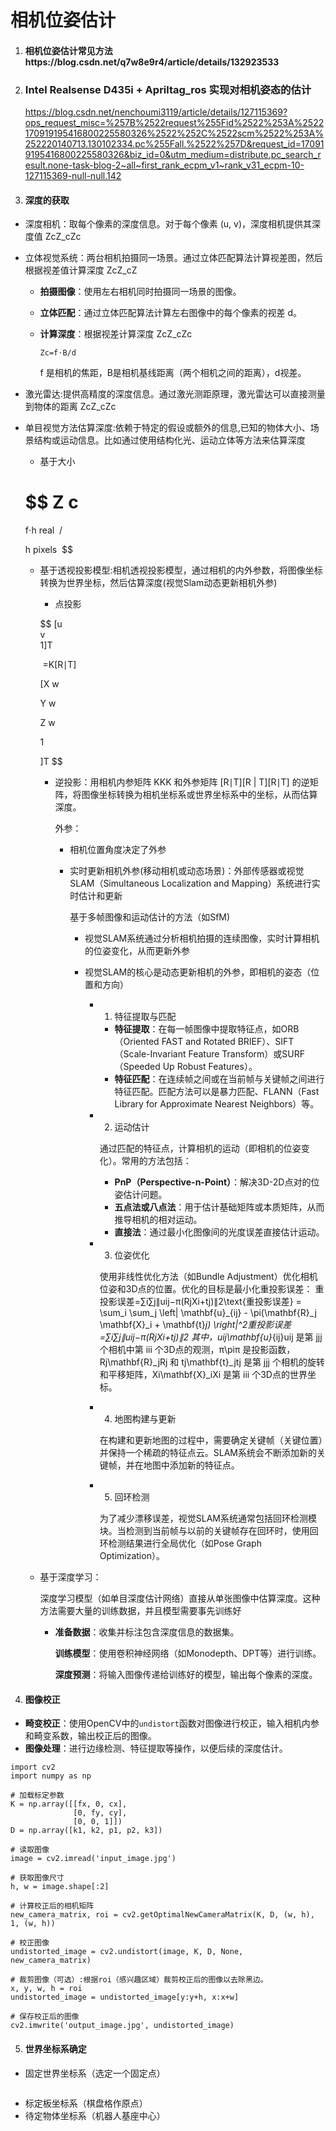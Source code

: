 # 相机位姿估计

1. #### 相机位姿估计常见方法https://blog.csdn.net/q7w8e9r4/article/details/132923533

2. ### Intel Realsense D435i + Apriltag_ros 实现对相机姿态的估计

   https://blog.csdn.net/nenchoumi3119/article/details/127115369?ops_request_misc=%257B%2522request%255Fid%2522%253A%2522170919195416800225580326%2522%252C%2522scm%2522%253A%252220140713.130102334.pc%255Fall.%2522%257D&request_id=170919195416800225580326&biz_id=0&utm_medium=distribute.pc_search_result.none-task-blog-2~all~first_rank_ecpm_v1~rank_v31_ecpm-10-127115369-null-null.142

3. #### 深度的获取

- 深度相机：取每个像素的深度信息。对于每个像素 (u, v)，深度相机提供其深度值 ZcZ_cZc

- 立体视觉系统：两台相机拍摄同一场景。通过立体匹配算法计算视差图，然后根据视差值计算深度 ZcZ_cZ

  - **拍摄图像**：使用左右相机同时拍摄同一场景的图像。

  - **立体匹配**：通过立体匹配算法计算左右图像中的每个像素的视差 d。

  - **计算深度**：根据视差计算深度 ZcZ_cZc

    ```
    Zc=f⋅B/d
    ```

    f 是相机的焦距，B是相机基线距离（两个相机之间的距离），d视差。

- 激光雷达:提供高精度的深度信息。通过激光测距原理，激光雷达可以直接测量到物体的距离 ZcZ_cZc

- 单目视觉方法估算深度:依赖于特定的假设或额外的信息,已知的物体大小、场景结构或运动信息。比如通过使用结构化光、运动立体等方法来估算深度

  - 基于大小

  $$
  Z 
  c
  ​
   = 
   
   f⋅h 
  real
  ​
   /
  ​
   
  h 
  pixels
  ​
  $$

  - 基于透视投影模型:相机透视投影模型，通过相机的内外参数，将图像坐标转换为世界坐标，然后估算深度(视觉Slam动态更新相机外参)

    - 点投影

    $$
    [u \
    v \
    1]T
    ​
      
    ​
     =K[R∣T] 
    ​
      
    [X 
    w
    ​
     
    Y 
    w
    ​
     
    Z 
    w
    ​
     
    1
    ​
      
    ​]T
    $$

    - 逆投影：用相机内参矩阵 KKK 和外参矩阵 [R∣T][R | T][R∣T] 的逆矩阵，将图像坐标转换为相机坐标系或世界坐标系中的坐标，从而估算深度。

      外参：

      - 相机位置角度决定了外参

      - 实时更新相机外参(移动相机或动态场景)：外部传感器或视觉SLAM（Simultaneous Localization and Mapping）系统进行实时估计和更新

        基于多帧图像和运动估计的方法（如SfM)

        - 视觉SLAM系统通过分析相机拍摄的连续图像，实时计算相机的位姿变化，从而更新外参

        - 视觉SLAM的核心是动态更新相机的外参，即相机的姿态（位置和方向）

          - 1. 特征提取与匹配

            - **特征提取**：在每一帧图像中提取特征点，如ORB（Oriented FAST and Rotated BRIEF）、SIFT（Scale-Invariant Feature Transform）或SURF（Speeded Up Robust Features）。
            - **特征匹配**：在连续帧之间或在当前帧与关键帧之间进行特征匹配。匹配方法可以是暴力匹配、FLANN（Fast Library for Approximate Nearest Neighbors）等。

          - 2. 运动估计

            通过匹配的特征点，计算相机的运动（即相机的位姿变化）。常用的方法包括：

            - **PnP（Perspective-n-Point）**：解决3D-2D点对的位姿估计问题。
            - **五点法或八点法**：用于估计基础矩阵或本质矩阵，从而推导相机的相对运动。
            - **直接法**：通过最小化图像间的光度误差直接估计运动。

          - 3. 位姿优化

            使用非线性优化方法（如Bundle Adjustment）优化相机位姿和3D点的位置。优化的目标是最小化重投影误差： 重投影误差=∑i∑j∥uij−π(RjXi+tj)∥2\text{重投影误差} = \sum_i \sum_j \left\| \mathbf{u}_{ij} - \pi(\mathbf{R}_j \mathbf{X}_i + \mathbf{t}_j) \right\|^2重投影误差=∑i∑j∥uij−π(RjXi+tj)∥2 其中，uij\mathbf{u}_{ij}uij 是第 jjj 个相机中第 iii 个3D点的观测，π\piπ 是投影函数，Rj\mathbf{R}_jRj 和 tj\mathbf{t}_jtj 是第 jjj 个相机的旋转和平移矩阵，Xi\mathbf{X}_iXi 是第 iii 个3D点的世界坐标。

          - 4. 地图构建与更新

            在构建和更新地图的过程中，需要确定关键帧（关键位置）并保持一个稀疏的特征点云。SLAM系统会不断添加新的关键帧，并在地图中添加新的特征点。

          - 5. 回环检测

            为了减少漂移误差，视觉SLAM系统通常包括回环检测模块。当检测到当前帧与以前的关键帧存在回环时，使用回环检测结果进行全局优化（如Pose Graph Optimization）。

  - 基于深度学习：

    深度学习模型（如单目深度估计网络）直接从单张图像中估算深度。这种方法需要大量的训练数据，并且模型需要事先训练好

    - **准备数据**：收集并标注包含深度信息的数据集。

      **训练模型**：使用卷积神经网络（如Monodepth、DPT等）进行训练。

      **深度预测**：将输入图像传递给训练好的模型，输出每个像素的深度。

    

4. #### 图像校正

- **畸变校正**：使用OpenCV中的`undistort`函数对图像进行校正，输入相机内参和畸变系数，输出校正后的图像。
- **图像处理**：进行边缘检测、特征提取等操作，以便后续的深度估计。

```
import cv2
import numpy as np

# 加载标定参数
K = np.array([[fx, 0, cx],
              [0, fy, cy],
              [0, 0, 1]])
D = np.array([k1, k2, p1, p2, k3])

# 读取图像
image = cv2.imread('input_image.jpg')

# 获取图像尺寸
h, w = image.shape[:2]

# 计算校正后的相机矩阵
new_camera_matrix, roi = cv2.getOptimalNewCameraMatrix(K, D, (w, h), 1, (w, h))

# 校正图像
undistorted_image = cv2.undistort(image, K, D, None, new_camera_matrix)

# 裁剪图像（可选）:根据roi（感兴趣区域）裁剪校正后的图像以去除黑边。
x, y, w, h = roi
undistorted_image = undistorted_image[y:y+h, x:x+w]

# 保存校正后的图像
cv2.imwrite('output_image.jpg', undistorted_image)
```

5. #### 世界坐标系确定

- 固定世界坐标系（选定一个固定点）

```

```

- 标定板坐标系（棋盘格作原点）
- 待定物体坐标系（机器人基座中心）
